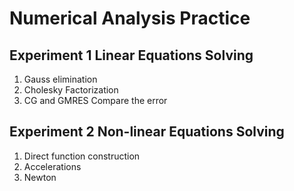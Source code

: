 # Numerical Analysis Practice

## Experiment 1 Linear Equations Solving
1. Gauss elimination
2. Cholesky Factorization
3. CG and GMRES
Compare the error

## Experiment 2 Non-linear Equations Solving
1. Direct function construction
2. Accelerations
3. Newton


